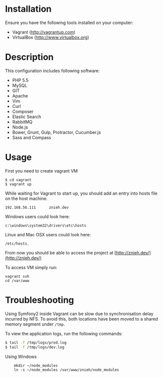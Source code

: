 Installation
========================

Ensure you have the following tools installed on your computer:

 - Vagrant (http://vagrantup.com)
 - VirtualBox (http://www.virtualbox.org)

# Description
This configuration includes following software:

* PHP 5.5 
* MySQL
* GIT
* Apache
* Vim
* Curl
* Composer
* Elastic Search
* RabbitMQ
* Node.js
* Bower, Grunt, Gulp, Protractor, Cucumber.js
* Sass and Compass

# Usage

First you need to create vagrant VM

```
$ cd vagrant
$ vagrant up
```

While waiting for Vagrant to start up, you should add an entry into hosts file on the host machine.

```
192.168.56.111      znieh.dev
```

Windows users could look here: 
```
c:\windows\system32\drivers\etc\hosts
```

Linux and Mac OSX users could look here: 
```
/etc/hosts.
```

From now you should be able to access the project at [http://znieh.dev/](http://znieh.dev/)

To access VM simply run:

```
vagrant ssh
cd /var/www
```

# Troubleshooting

Using Symfony2 inside Vagrant can be slow due to synchronisation delay incurred by NFS. To avoid this, both locations have been moved to a shared memory segment under ``/tmp``.

To view the application logs, run the following commands:

```bash
$ tail -f /tmp/logs/prod.log
$ tail -f /tmp/logs/dev.log
```

Using Windows

		mkdir ~/node_modules
		ln -s ~/node_modules /var/www/znieh/node_modules